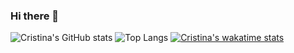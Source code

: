 ### Hi there 👋

![Cristina's GitHub stats](https://github-readme-stats.vercel.app/api?username=cristina95138&show_icons=true&theme=tokyonight)
![Top Langs](https://github-readme-stats.vercel.app/api/top-langs/?username=cristina95138&show_icons=true&theme=tokyonight)
[![Cristina's wakatime stats](https://github-readme-stats.vercel.app/api/wakatime?username=cristina95138)](https://github.com/anuraghazra/github-readme-stats)


<!--
**cristina95138/cristina95138** is a ✨ _special_ ✨ repository because its `README.md` (this file) appears on your GitHub profile.

Here are some ideas to get you started:

- 🔭 I’m currently working on ...
- 🌱 I’m currently learning ...
- 👯 I’m looking to collaborate on ...
- 🤔 I’m looking for help with ...
- 💬 Ask me about ...
- 📫 How to reach me: ...
- 😄 Pronouns: ...
- ⚡ Fun fact: ...
-->
